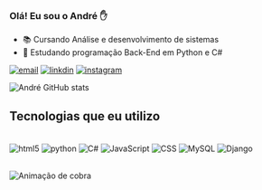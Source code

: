 ### Olá! Eu sou o André ✋

- 📚 Cursando Análise e desenvolvimento de sistemas
- 🌱 Estudando programação Back-End em Python e C#

[![email](https://img.shields.io/badge/Gmail-D14836?style=for-the-badge&logo=gmail&logoColor=white)](https://mail.google.com/mail/u/0/#inbox?compose=GTvVlcSBncDqpbhdJllrwPjdbRWJqPwrvGgVpKkjjSNgwqrtzSdrhfDrDlpDCcklmdkkVxFnqVgKq)
[![linkdin](https://img.shields.io/badge/LinkedIn-0077B5?style=for-the-badge&logo=linkedin&logoColor=white)](https://www.linkedin.com/in/andre-nunes-563495222/)
[![instagram](https://img.shields.io/badge/Instagram-E4405F?style=for-the-badge&logo=instagram&logoColor=white)](https://www.instagram.com/andrenunes013/)

![André GitHub stats](https://github-readme-stats.vercel.app/api?username=AndreNunes7&show_icons=true&theme=radical)

## Tecnologias que eu utilizo

<div style="display: inline_block"><br/>
    <img  align="center" alt="html5" src="https://img.shields.io/badge/HTML5-E34F26?style=for-the-badge&logo=html5&logoColor=white" />
    <img align="center" alt="python" src="https://img.shields.io/badge/Python-3776AB?style=for-the-badge&logo=python&logoColor=white">
    <img align="center" alt="C#" src="https://img.shields.io/badge/C%23-239120?style=for-the-badge&logo=c-sharp&logoColor=white">
    <img align="center" alt="JavaScript" src="https://img.shields.io/badge/JavaScript-F7DF1E?style=for-the-badge&logo=javascript&logoColor=black">
    <img align="center" alt="CSS" src="https://img.shields.io/badge/CSS-239120?&style=for-the-badge&logo=css3&logoColor=white">
    <img align="center" alt="MySQL" src="https://img.shields.io/badge/MySQL-00000F?style=for-the-badge&logo=mysql&logoColor=white">
    <img align="center" alt="Django" src="https://img.shields.io/badge/Django-092E20?style=for-the-badge&logo=django&logoColor=white">
</div><br>

![ Animação de cobra ](https://user-images.githubusercontent.com/112713600/210834429-99258731-0f98-46ea-b0cc-ccf38a664124.svg)
